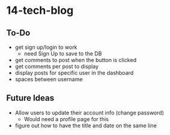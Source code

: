# 14-tech-blog

## To-Do
* get sign up/login to work
    * need Sign Up to save to the DB
* get comments to post when the button is clicked
* get comments per post to display
* display posts for specific user in the dashboard
* spaces between username


## Future Ideas
* Allow users to update their account info (change password)
    * Would need a profile page for this
* figure out how to have the title and date on the same line